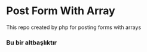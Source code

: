 # Post Form With Array
This repo created by php for posting forms with arrays

### Bu bir altbaşlıktır
